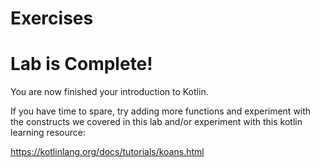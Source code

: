 # Exercises

# Lab is Complete!

You are now finished your introduction to Kotlin.  

If you have time to spare, try adding more functions and experiment with the constructs we covered in this lab and/or experiment with this kotlin learning resource:

<https://kotlinlang.org/docs/tutorials/koans.html>
